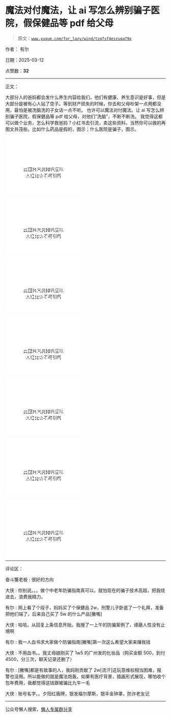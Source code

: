 # 魔法对付魔法，让 ai 写怎么辨别骗子医院，假保健品等 pdf 给父母

> 原文：[`www.yuque.com/for_lazy/wind/tzqfsf4eszuqa79x`](https://www.yuque.com/for_lazy/wind/tzqfsf4eszuqa79x)

作者： 有尔

日期：2025-03-12

点赞数：**32**

* * *

正文：

大部分人的爸妈都会发什么养生内容给我们，他们有健康、养生意识是好事，但是大部分是被有心人钻了空子。等到财产损失的时候，你去和父母吵架一点用都没用，最怕是被洗脑洗的子女话一点不听。
也许可以魔法对付魔法。让 ai 写怎么辨别骗子医院，假保健品等 pdf 给父母，对他们“洗脑”，不断不断洗。
我觉得这都可以做个业务，怎么科学救爸妈？小红书去引流，卖这些资料，当然你可以做的再图文并茂些。比如什么药品是假的，图示；什么医院是骗子，图示。

![](img/3026cfbe11bfc5845cf8eeb9456f9722.png "None")

![](img/fa7c543291476c820e92b10fceaf7b37.png "None")

![](img/92d51d4dad87353d98055fc9c25d4406.png "None")

![](img/377ef81841fd551542cdb46bf89048cb.png "None")

![](img/28aa6e29c336d56cf74c3e3bc7dffa20.png "None")

![](img/c2ab9e4738803e900c6933b5042e4f98.png "None")

![](img/97ab836f91db20cc67bb3fb048da5c6d.png "None")

* * *

评论区：

奋斗蟹老板 : 很好的方向

大侠 : 你别说。。。做个中老年防骗指南真可以。就怕现在的骗子技术高超，把我绕进去，浪费我精力。

有尔 : 网上看了个段子，妈妈买了个保健品 2w，刑警儿子卧底了一个礼拜，准备把他们端了，后来自己买了 5w 的什么产品[撇嘴]

大侠 : 哈哈，从回复上条信息开始，我搜了一上午的防骗案例了，琢磨人性没有止境啊

有尔 : 我一人血书求大家做个防骗指南[撇嘴]第一次这么希望大家来赚我钱

大侠 : 不用血书。。我丈母娘刚买了 1w5 的广州发的化妆品（购买金额 500，到付 4500，分三次，聊天记录还删了）

有尔 : [撇嘴]都是有故事的人，我妈刚贡献了 2w[流汗]这玩意维权相当困难，报警也没用。所以能做的就是魔法炮轰，如果有医疗背景，插画形式展现，哪怕收个包年费用，我都觉得这钱跟被骗比九牛一毛

大侠 : 账号名字。。夕阳红盾牌，银发福尔摩斯，银丰金钟罩，防诈老友记

* * *

公众号懒人搜索，[懒人专属群分享](https://lazybook.fun/#/blog/group)